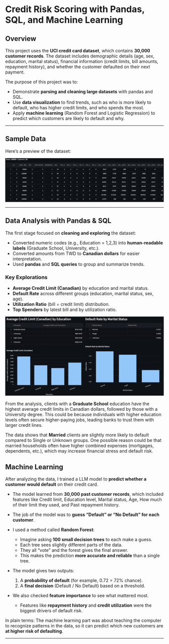 # Credit Risk Scoring with Pandas, SQL, and Machine Learning  

## Overview  
This project uses the **UCI credit card dataset**, which contains **30,000 customer records**. The dataset includes demographic details (age, sex, education, marital status), financial information (credit limits, bill amounts, repayment history), and whether the customer defaulted on their next payment. 

The purpose of this project was to:  
- Demonstrate **parsing and cleaning large datasets** with pandas and SQL.  
- Use **data visualization** to find trends, such as who is more likely to default, who has higher credit limits, and who spends the most.  
- Apply **machine learning** (Random Forest and Logistic Regression) to predict which customers are likely to default and why.  

---

## Sample Data  
Here’s a preview of the dataset:  

![Sample Data Screenshot](./screenshots/sampleData.png)  

---

## Data Analysis with Pandas & SQL  
The first stage focused on **cleaning and exploring** the dataset:  
- Converted numeric codes (e.g., Education = 1,2,3) into **human-readable labels** (Graduate School, University, etc.).  
- Converted amounts from TWD to **Canadian dollars** for easier interpretation.  
- Used **pandas** and **SQL queries** to group and summarize trends.  

### Key Explorations  
- **Average Credit Limit (Canadian)** by education and marital status.  
- **Default Rate** across different groups (education, marital status, sex, age).  
- **Utilization Ratio** (bill ÷ credit limit) distribution.  
- **Top Spenders** by latest bill and by utilization ratio.  

![Average Credit Limit](./screenshots/averageLimit.png)  

From the analysis, clients with a **Graduate School** education have the highest average credit limits in Canadian dollars, followed by those with a University degree.
This could be because individuals with higher education levels often secure higher-paying jobs, leading banks to trust them with larger credit lines.

The data shows that **Married** clients are slightly more likely to default compared to Single or Unknown groups.
One possible reason could be that married households often have higher combined expenses (mortgages, dependents, etc.), which may increase financial stress and default risk.


## Machine Learning 

After analyzing the data, I trained a LLM model to **predict whether a customer would default** on their credit card.  

- The model learned from **30,000 past customer records**, which included features like Credit limit, Education level, Marital status, Age, How much of their limit they used, and Past repayment history.

- The job of the model was to **guess “Default” or “No Default” for each customer**.  

- I used a method called **Random Forest**:  
  - Imagine asking **100 small decision trees** to each make a guess.  
  - Each tree sees slightly different parts of the data.  
  - They all “vote” and the forest gives the final answer.  
  - This makes the prediction **more accurate and reliable** than a single tree.  

- The model gives two outputs:  
  1. A **probability of default** (for example, 0.72 = 72% chance).  
  2. A **final decision** (Default / No Default) based on a threshold.  

- We also checked **feature importance** to see what mattered most.  
  - Features like **repayment history** and **credit utilization** were the biggest drivers of default risk.  

In plain terms: The machine learning part was about teaching the computer to recognize patterns in the data, so it can predict which new customers are **at higher risk of defaulting**.  

---
